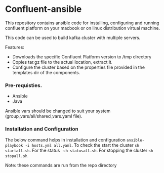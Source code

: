 # Confluent-ansible
This repository contains ansible code for installing, configuring and running confluent platform on your macbook or on linux distribution virtual machine.

This code can be used to build kafka cluster with multiple servers.

Features:
- Downloads the specific Confluent Platform version to /tmp directory
- Copies tar.gz file to the actual location, extract it.
- Configure the cluster based on the properties file provided in the templates dir of the components.

### Pre-requisties.
- Ansible
- Java

Ansible vars should be changed to suit your system (group_vars/all/shared_vars.yaml file).
### Installation and Configuration
The below command helps in installation and configuration ``` ansible-playbook -i hosts.yml all.yaml ```.
To check the start the cluster ``` sh startall.sh ```.
For the status ``` sh statusall.sh```.
For stopping the cluster ``` sh stopall.sh ```.

Note: these commands are run from the repo directory
